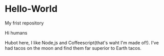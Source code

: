 # Hello-World
My frist repository

Hi humans

Hubot here, I like Node,js and Coffeescript(that's waht I'm made of!).
I've had tacos on the moon and find them far superior to Earth tacos.
